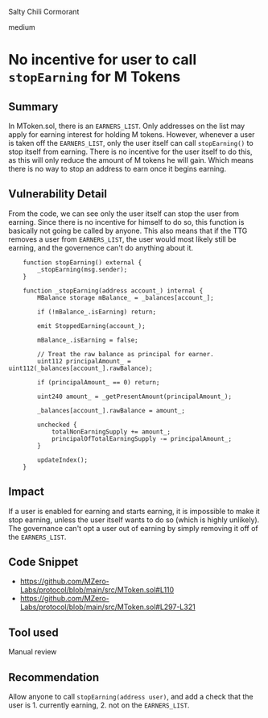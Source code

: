 Salty Chili Cormorant

medium

# No incentive for user to call `stopEarning` for M Tokens

## Summary

In MToken.sol, there is an `EARNERS_LIST`. Only addresses on the list may apply for earning interest for holding M tokens. However, whenever a user is taken off the `EARNERS_LIST`, only the user itself can call `stopEarning()` to stop itself from earning. There is no incentive for the user itself to do this, as this will only reduce the amount of M tokens he will gain. Which means there is no way to stop an address to earn once it begins earning.

## Vulnerability Detail

From the code, we can see only the user itself can stop the user from earning. Since there is no incentive for himself to do so, this function is basically not going be called by anyone. This also means that if the TTG removes a user from `EARNERS_LIST`, the user would most likely still be earning, and the governence can't do anything about it.

```solidity
    function stopEarning() external {
        _stopEarning(msg.sender);
    }

    function _stopEarning(address account_) internal {
        MBalance storage mBalance_ = _balances[account_];

        if (!mBalance_.isEarning) return;

        emit StoppedEarning(account_);

        mBalance_.isEarning = false;

        // Treat the raw balance as principal for earner.
        uint112 principalAmount_ = uint112(_balances[account_].rawBalance);

        if (principalAmount_ == 0) return;

        uint240 amount_ = _getPresentAmount(principalAmount_);

        _balances[account_].rawBalance = amount_;

        unchecked {
            totalNonEarningSupply += amount_;
            principalOfTotalEarningSupply -= principalAmount_;
        }

        updateIndex();
    }
```

## Impact

If a user is enabled for earning and starts earning, it is impossible to make it stop earning, unless the user itself wants to do so (which is highly unlikely). The governance can't opt a user out of earning by simply removing it off of the `EARNERS_LIST`.

## Code Snippet

- https://github.com/MZero-Labs/protocol/blob/main/src/MToken.sol#L110
- https://github.com/MZero-Labs/protocol/blob/main/src/MToken.sol#L297-L321

## Tool used

Manual review

## Recommendation

Allow anyone to call `stopEarning(address user)`, and add a check that the user is 1. currently earning, 2. not on the `EARNERS_LIST`.

